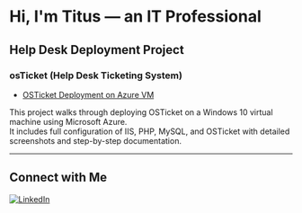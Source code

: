 # Hi, I'm Titus — an IT Professional

## Help Desk Deployment Project

### osTicket (Help Desk Ticketing System)

- [OSTicket Deployment on Azure VM](https://github.com/ttsbanks86/azure-helpdesk-osticket)

This project walks through deploying OSTicket on a Windows 10 virtual machine using Microsoft Azure.  
It includes full configuration of IIS, PHP, MySQL, and OSTicket with detailed screenshots and step-by-step documentation.

---

## Connect with Me

[![LinkedIn](https://img.shields.io/badge/LinkedIn-Connect-blue?style=flat&logo=linkedin)](https://www.linkedin.com/in/YOUR-LINKEDIN)

